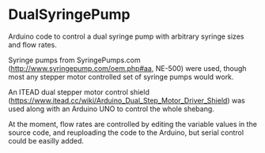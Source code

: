 # DualSyringePump
Arduino code to control a dual syringe pump with arbitrary syringe sizes and flow rates. 

Syringe pumps from SyringePumps.com (http://www.syringepump.com/oem.php#aa, NE-500) were used, though most any stepper motor controlled set of syringe pumps would work. 

An ITEAD dual stepper motor control shield (https://www.itead.cc/wiki/Arduino_Dual_Step_Motor_Driver_Shield) was used along with an Arduino UNO to control the whole shebang. 

At the moment, flow rates are controlled by editing the variable values in the source code, and reuploading the code to the Arduino, but serial control could be easilly added. 
